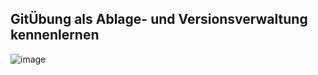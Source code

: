 ## GitÜbung als Ablage- und Versionsverwaltung kennenlernen

![image](Bilder/GitÜbung_als_%20Ablage_-und_Versionsverwaltung_kennenlernen.png)
